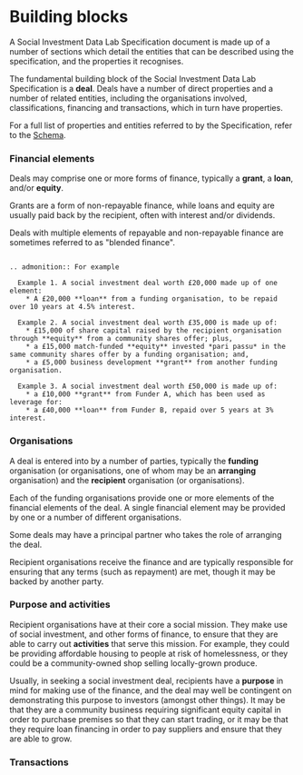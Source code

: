 # Building blocks

A Social Investment Data Lab Specification document is made up of a number of sections which detail the entities that can be described using the specification, and the properties it recognises.

The fundamental building block of the Social Investment Data Lab Specification is a **deal**. Deals have a number of direct properties and a number of related entities, including the organisations involved, classifications, financing and transactions, which in turn have properties.

For a full list of properties and entities referred to by the Specification, refer to the [Schema](../../schema_reference/).

### Financial elements
Deals may comprise one or more forms of finance, typically a **grant**, a **loan**, and/or **equity**.

Grants are a form of non-repayable finance, while loans and equity are usually paid back by the recipient, often with interest and/or dividends.

Deals with multiple elements of repayable and non-repayable finance are sometimes referred to as "blended finance".

```eval_rst

.. admonition:: For example

  Example 1. A social investment deal worth £20,000 made up of one element:  
    * A £20,000 **loan** from a funding organisation, to be repaid over 10 years at 4.5% interest.

  Example 2. A social investment deal worth £35,000 is made up of:  
    * £15,000 of share capital raised by the recipient organisation through **equity** from a community shares offer; plus,
    * a £15,000 match-funded **equity** invested *pari passu* in the same community shares offer by a funding organisation; and,  
    * a £5,000 business development **grant** from another funding organisation.  

  Example 3. A social investment deal worth £50,000 is made up of:  
    * a £10,000 **grant** from Funder A, which has been used as leverage for:  
    * a £40,000 **loan** from Funder B, repaid over 5 years at 3% interest.  

```
### Organisations

A deal is entered into by a number of parties, typically the **funding** organisation (or organisations, one of whom may be an **arranging** organisation) and the **recipient** organisation (or organisations).

Each of the funding organisations provide one or more elements of the financial elements of the deal. A single financial element may be provided by one or a number of different organisations.

Some deals may have a principal partner who takes the role of arranging the deal.

Recipient organisations receive the finance and are typically responsible for ensuring that any terms (such as repayment) are met, though it may be backed by another party.

### Purpose and activities

Recipient organisations have at their core a social mission. They make use of social investment, and other forms of finance, to ensure that they are able to carry out **activities** that serve this mission. For example, they could be providing affordable housing to people at risk of homelessness, or they could be a community-owned shop selling locally-grown produce.

Usually, in seeking a social investment deal, recipients have a **purpose** in mind for making use of the finance, and the deal may well be contingent on demonstrating this purpose to investors (amongst other things). It may be that they are a community business requiring significant equity capital in order to purchase premises so that they can start trading, or it may be that they require loan financing in order to pay suppliers and ensure that they are able to grow.

### Transactions
